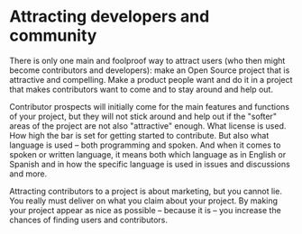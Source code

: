 # Attracting developers and community

There is only one main and foolproof way to attract users (who then might
become contributors and developers): make an Open Source project that is
attractive and compelling. Make a product people want and do it in a project
that makes contributors want to come and to stay around and help out.

Contributor prospects will initially come for the main features and functions
of your project, but they will not stick around and help out if the "softer"
areas of the project are not also "attractive" enough. What license is
used. How high the bar is set for getting started to contribute. But also what
language is used – both programming and spoken. And when it comes to spoken or
written language, it means both which language as in English or Spanish and in
how the specific language is used in issues and discussions and more.

Attracting contributors to a project is about marketing, but you cannot
lie. You really must deliver on what you claim about your project. By making
your project appear as nice as possible – because it is – you increase the
chances of finding users and contributors.
